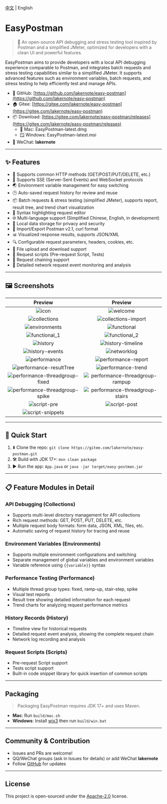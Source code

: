 [中文](README.md) | English

# EasyPostman

> 🚀 An open-source API debugging and stress testing tool inspired by Postman and a simplified JMeter, optimized for
> developers with a clean UI and powerful features.

EasyPostman aims to provide developers with a local API debugging experience comparable to Postman, and integrates batch
requests and stress testing capabilities similar to a simplified JMeter. It supports advanced features such as
environment variables, batch requests, and stress testing to help efficiently test and manage APIs.

- 🌟 GitHub: [https://github.com/lakernote/easy-postman](https://github.com/lakernote/easy-postman)
- 🏠 Gitee: [https://gitee.com/lakernote/easy-postman](https://gitee.com/lakernote/easy-postman)
- 📦 Download: [https://gitee.com/lakernote/easy-postman/releases](https://gitee.com/lakernote/easy-postman/releases)
    - 🍏 Mac: EasyPostman-latest.dmg
    - 🪟 Windows: EasyPostman-latest.msi
- 💬 WeChat: **lakernote**

---

## ✨ Features

- 🚦 Supports common HTTP methods (GET/POST/PUT/DELETE, etc.)
- 📡 Supports SSE (Server-Sent Events) and WebSocket protocols
- 🌏 Environment variable management for easy switching
- 🕑 Auto-saved request history for review and reuse
- 📦 Batch requests & stress testing (simplified JMeter), supports report, result tree, and trend chart visualization
- 📝 Syntax highlighting request editor
- 🌐 Multi-language support (Simplified Chinese, English, in development)
- 💾 Local data storage for privacy and security
- 📂 Import/Export Postman v2.1, curl format
- 📊 Visualized response results, supports JSON/XML
- 🔍 Configurable request parameters, headers, cookies, etc.
- 📂 File upload and download support
- 📑 Request scripts (Pre-request Script, Tests)
- 🔗 Request chaining support
- 🧪 Detailed network request event monitoring and analysis

---

## 🖼️ Screenshots

|                                Preview                                |                                  Preview                                   |
|:----------------------------------------------------------------:|:---------------------------------------------------------------------:|
|                     ![icon](docs/icon.png)                      |                     ![welcome](docs/welcome.png)                     |
|              ![collections](docs/collections.png)              |             ![collections-import](docs/collections-import.png)             |
|            ![environments](docs/environments.png)            |                  ![functional](docs/functional.png)                  |
|              ![functional_1](docs/functional_1.png)              |                ![functional_2](docs/functional_2.png)                |
|                 ![history](docs/history.png)                 |              ![history-timeline](docs/history-timeline.png)              |
|            ![history-events](docs/history-events.png)            |                  ![networklog](docs/networklog.png)                  |
|              ![performance](docs/performance.png)              |            ![performance-report](docs/performance-report.png)            |
|    ![performance-resultTree](docs/performance-resultTree.png)    |              ![performance-trend](docs/performance-trend.png)              |
| ![performance-threadgroup-fixed](docs/performance-threadgroup-fixed.png) | ![performance-threadgroup-rampup](docs/performance-threadgroup-rampup.png) |
| ![performance-threadgroup-spike](docs/performance-threadgroup-spike.png) | ![performance-threadgroup-stairs](docs/performance-threadgroup-stairs.png) |
|              ![script-pre](docs/script-pre.png)              |                ![script-post](docs/script-post.png)                |
|            ![script-snippets](docs/script-snippets.png)            |                                                                       |

---

## 🚀 Quick Start

1. ⬇️ Clone the repo: `git clone https://gitee.com/lakernote/easy-postman.git`
2. 🛠️ Build with JDK 17+: `mvn clean package`
3. ▶️ Run the app: `App.java` or `java -jar target/easy-postman.jar`

---

## 📋 Feature Modules in Detail

### API Debugging (Collections)
- Supports multi-level directory management for API collections
- Rich request methods: GET, POST, PUT, DELETE, etc.
- Multiple request body formats: form data, JSON, XML, files, etc.
- Automatic saving of request history for tracing and reuse

### Environment Variables (Environments)
- Supports multiple environment configurations and switching
- Separate management of global variables and environment variables
- Variable reference using `{{variable}}` syntax

### Performance Testing (Performance)
- Multiple thread group types: fixed, ramp-up, stair-step, spike
- Visual test reports
- Result tree showing detailed information for each request
- Trend charts for analyzing request performance metrics

### History Records (History)
- Timeline view for historical requests
- Detailed request event analysis, showing the complete request chain
- Network log recording and analysis

### Request Scripts (Scripts)
- Pre-request Script support
- Tests script support
- Built-in code snippet library for quick insertion of common scripts

---

## Packaging

> Packaging EasyPostman requires JDK 17+ and uses Maven.

- **Mac**: Run `build/mac.sh`
- **Windows**: Install [wix3](https://github.com/wixtoolset/wix3) then run `build/win.bat`

---

## Community & Contribution

- Issues and PRs are welcome!
- QQ/WeChat groups (ask in Issues for details) or add WeChat **lakernote**
- Follow [GitHub](https://github.com/lakernote/easy-postman) for updates

---

## License

This project is open-sourced under the [Apache-2.0](https://www.apache.org/licenses/LICENSE-2.0) license.
